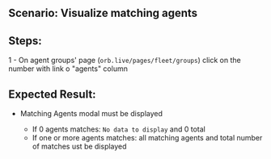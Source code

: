 ## Scenario: Visualize matching agents 
## Steps: 
1 - On agent groups' page (`orb.live/pages/fleet/groups`) click on the number with link o "agents" column
 
## Expected Result: 
 
- Matching Agents modal must be displayed
  
  - If 0 agents matches: `No data to display` and 0 total
  - If one or more agents matches: all matching agents and total number of matches ust be displayed